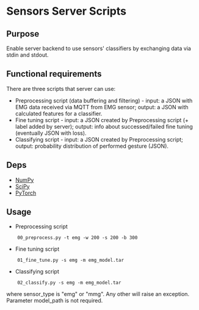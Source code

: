 # Sensors Server Scripts #

## Purpose ##

Enable server backend to use sensors' classifiers by exchanging data via stdin and stdout.

## Functional requirements ##

There are three scripts that server can use:

* Preprocessing script (data buffering and filtering) - input: a JSON with EMG data received via MQTT from EMG sensor; output: a JSON with calculated features for a classifier.
* Fine tuning script - input: a JSON created by Preprocessing script (+ label added by server); output: info about successed/failed fine tuning (eventually JSON with loss).
* Classifying script - input: a JSON created by Preprocessing script; output: probability distribution of performed gesture (JSON).


## Deps ##

* [NumPy](https://numpy.org/)
* [SciPy](https://www.scipy.org/)
* [PyTorch](https://pytorch.org/)

## Usage ##

* Preprocessing script
~~~~
	00_preprocess.py -t emg -w 200 -s 200 -b 300
~~~~

* Fine tuning script
~~~~
	01_fine_tune.py -s emg -m emg_model.tar
~~~~

* Classifying script
~~~~
	02_classify.py -s emg -m emg_model.tar
~~~~

where sensor_type is "emg" or "mmg". Any other will raise an exception. Parameter model_path is not required.
